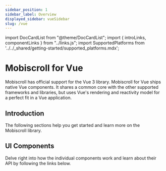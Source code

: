 ```yaml
---
sidebar_position: 1
sidebar_label: Overview
displayed_sidebar: vueSidebar
slug: /vue
---
```


import DocCardList from "@theme/DocCardList";
import { introLinks, componentLinks } from "../links.js";
import SupportedPlatforms from '../../\_shared/getting-started/supported_platforms.mdx';

# Mobiscroll for Vue

Mobiscroll has official support for the Vue 3 library. Mobiscroll for Vue ships native Vue components.
It shares a common core with the other supported frameworks and libraries, but uses Vue's rendering and reactivity model for a perfect fit in a Vue application.

<SupportedPlatforms />

## Introduction

The following sections help you get started and learn more on the Mobiscroll library.

<DocCardList items={introLinks} />

## UI Components

Delve right into how the individual components work and learn about their API by following the links below.

<DocCardList items={componentLinks} />
